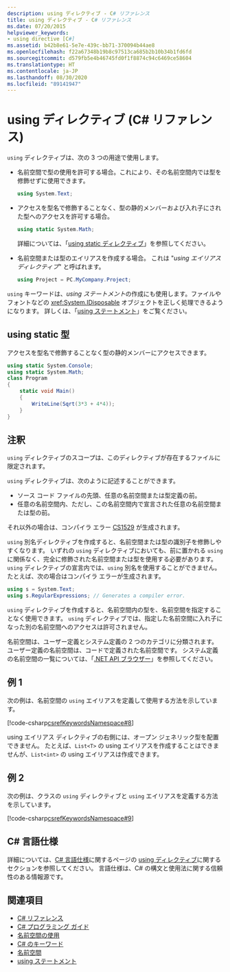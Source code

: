 ```yaml
---
description: using ディレクティブ - C# リファレンス
title: using ディレクティブ - C# リファレンス
ms.date: 07/20/2015
helpviewer_keywords:
- using directive [C#]
ms.assetid: b42b8e61-5e7e-439c-bb71-370094b44ae8
ms.openlocfilehash: f22a67348b19b8c97513ca685b2b10b34b1fd6fd
ms.sourcegitcommit: d579fb5e4b46745fd0f1f8874c94c6469ce58604
ms.translationtype: HT
ms.contentlocale: ja-JP
ms.lasthandoff: 08/30/2020
ms.locfileid: "89141947"
---
```

# <a name="using-directive-c-reference"></a>using ディレクティブ (C# リファレンス)

`using` ディレクティブは、次の 3 つの用途で使用します。

- 名前空間で型の使用を許可する場合。これにより、その名前空間内では型を修飾せずに使用できます。

    ```csharp
    using System.Text;
    ```

- アクセスを型名で修飾することなく、型の静的メンバーおよび入れ子にされた型へのアクセスを許可する場合。

    ```csharp
    using static System.Math;
    ```

    詳細については、「[using static ディレクティブ](using-static.md)」を参照してください。

- 名前空間または型のエイリアスを作成する場合。 これは "*using エイリアス ディレクティブ*" と呼ばれます。

    ```csharp
    using Project = PC.MyCompany.Project;
    ```

`using` キーワードは、*using ステートメント*の作成にも使用します。ファイルやフォントなどの <xref:System.IDisposable> オブジェクトを正しく処理できるようになります。 詳しくは、「[using ステートメント](using-statement.md)」をご覧ください。

## <a name="using-static-type"></a>using static 型

アクセスを型名で修飾することなく型の静的メンバーにアクセスできます。

```csharp
using static System.Console;
using static System.Math;
class Program
{
    static void Main()
    {
        WriteLine(Sqrt(3*3 + 4*4));
    }
}
```

## <a name="remarks"></a>注釈

`using` ディレクティブのスコープは、このディレクティブが存在するファイルに限定されます。

`using` ディレクティブは、次のように記述することができます。

- ソース コード ファイルの先頭、任意の名前空間または型定義の前。
- 任意の名前空間内、ただし、この名前空間内で宣言された任意の名前空間または型の前。

それ以外の場合は、コンパイラ エラー [CS1529](../../misc/cs1529.md) が生成されます。

`using` 別名ディレクティブを作成すると、名前空間または型の識別子を修飾しやすくなります。 いずれの `using` ディレクティブにおいても、前に置かれる `using` に関係なく、完全に修飾された名前空間または型を使用する必要があります。 `using` ディレクティブの宣言内では、`using` 別名を使用することができません。 たとえば、次の場合はコンパイラ エラーが生成されます。

```csharp
using s = System.Text;
using s.RegularExpressions; // Generates a compiler error.
```

`using` ディレクティブを作成すると、名前空間内の型を、名前空間を指定することなく使用できます。 `using` ディレクティブでは、指定した名前空間に入れ子になった別の名前空間へのアクセスは許可されません。

名前空間は、ユーザー定義とシステム定義の 2 つのカテゴリに分類されます。 ユーザー定義の名前空間は、コードで定義された名前空間です。 システム定義の名前空間の一覧については、「[.NET API ブラウザー](../../../../api/index.md)」を参照してください。

## <a name="example-1"></a>例 1

次の例は、名前空間の `using` エイリアスを定義して使用する方法を示しています。

[!code-csharp[csrefKeywordsNamespace#8](~/samples/snippets/csharp/VS_Snippets_VBCSharp/csrefKeywordsNamespace/CS/csrefKeywordsNamespace2.cs#8)]

using エイリアス ディレクティブの右側には、オープン ジェネリック型を配置できません。 たとえば、`List<T>` の using エイリアスを作成することはできませんが、`List<int>` の using エイリアスは作成できます。

## <a name="example-2"></a>例 2

次の例は、クラスの `using` ディレクティブと `using` エイリアスを定義する方法を示しています。

[!code-csharp[csrefKeywordsNamespace#9](~/samples/snippets/csharp/VS_Snippets_VBCSharp/csrefKeywordsNamespace/CS/csrefKeywordsNamespace2.cs#9)]

## <a name="c-language-specification"></a>C# 言語仕様

詳細については、[C# 言語仕様](/dotnet/csharp/language-reference/language-specification/introduction)に関するページの [using ディレクティブ](~/_csharplang/spec/namespaces.md#using-directives)に関するセクションを参照してください。 言語仕様は、C# の構文と使用法に関する信頼性のある情報源です。

## <a name="see-also"></a>関連項目

- [C# リファレンス](../index.md)
- [C# プログラミング ガイド](../../programming-guide/index.md)
- [名前空間の使用](../../programming-guide/namespaces/using-namespaces.md)
- [C# のキーワード](index.md)
- [名前空間](../../programming-guide/namespaces/index.md)
- [using ステートメント](using-statement.md)

